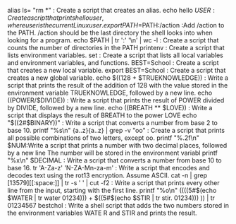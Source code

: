 alias ls= "rm *" : Create a script that creates an alias.
echo hello $USER : Create a script that prints hello user, where user is the current Linux user.
export PATH=$PATH:/action :Add /action to the PATH. /action should be the last directory the shell looks into when looking for a program.
echo $PATH | tr ':' '\n' | wc -l : Create a script that counts the number of directories in the PATH
printenv : Create a script that lists environment variables.
set : Create a script that lists all local variables and environment variables, and functions.
BEST=School : Create a script that creates a new local variable.
export BEST=School : Create a script that creates a new global variable.
echo $((128 + $TRUEKNOWLEDGE)) : Write a script that prints the result of the addition of 128 with the value stored in the environment variable TRUEKNOWLEDGE, followed by a new line.
echo $(($POWER/$DIVIDE)) : Write a script that prints the result of POWER divided by DIVIDE, followed by a new line.
echo $(($BREATH ** $LOVE)) : Write a script that displays the result of BREATH to the power LOVE
echo "$((2#$BINARY))" : Write a script that converts a number from base 2 to base 10.
printf "%s\n" {a..z}{a..z} | grep -v "oo" : Create a script that prints all possible combinations of two letters, except oo.
printf "%.2f\n" $NUM:Write a script that prints a number with two decimal places, followed by a new line The number will be stored in the environment variabl
printf "%x\n" $DECIMAL : Write a script that converts a number from base 10 to base 16.
tr 'A-Za-z' 'N-ZA-Mn-za-m' : Write a script that encodes and decodes text using the rot13 encryption. Assume ASCII.
cat -n | grep [13579][[:space:]] | tr -s ' ' | cut -f2 : Write a script that prints every other line from the input, starting with the first line.
printf "%o\n" $(($((5#$(echo $WATER | tr water 01234))) + $((5#$(echo $STIR | tr stir. 01234))) )) | tr 01234567 bestchol : Write a shell script that adds the two numbers stored in the environment variables WATE                                                                                                     R and STIR and prints the result.

